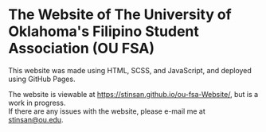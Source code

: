 # The Website of The University of Oklahoma's Filipino Student Association (OU FSA)

This website was made using HTML, SCSS, and JavaScript, and deployed using GitHub Pages.

The website is viewable at https://stinsan.github.io/ou-fsa-Website/, but is a work in progress. <br>
If there are any issues with the website, please e-mail me at stinsan@ou.edu.
